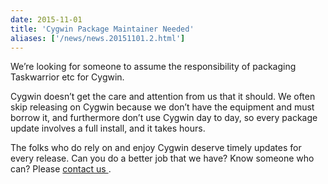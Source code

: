 ```yaml
---
date: 2015-11-01
title: 'Cygwin Package Maintainer Needed'
aliases: ['/news/news.20151101.2.html']
---
```

<div class="col-md-8 main">
 <div class="row">
  <p>
   We’re looking for someone to assume the responsibility of packaging
            Taskwarrior etc for Cygwin.
  </p>
  <p>
   Cygwin doesn’t get the care and attention from us that it should.
            We often skip releasing on Cygwin because we don’t have the
            equipment and must borrow it, and furthermore don’t use Cygwin day
            to day, so every package update involves a full install, and it
            takes hours.
  </p>
  <p>
   The folks who do rely on and enjoy Cygwin deserve timely updates
            for every release. Can you do a better job that we have? Know
            someone who can? Please
   <a href="mailto:support@taskwarrior.org">
    contact us
   </a>
   .
  </p>
  <br/>
  <br/>
 </div>
</div>


